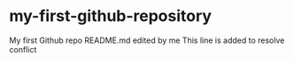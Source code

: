 # my-first-github-repository
My first Github repo
README.md edited by me
This line is added to resolve conflict
